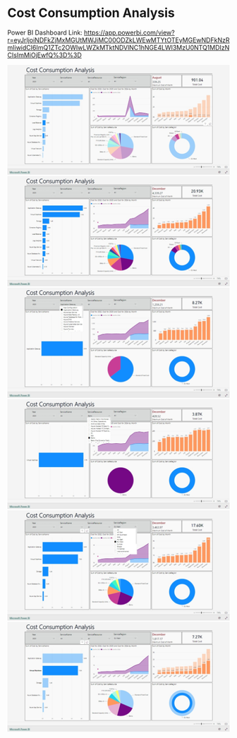 # Cost Consumption Analysis

Power BI Dashboard Link: https://app.powerbi.com/view?r=eyJrIjoiNDFkZjMxMGUtMWJiMC00ODZkLWEwMTYtOTEyMGEwNDFkNzRmIiwidCI6ImQ1ZTc2OWIwLWZkMTktNDVlNC1hNGE4LWI3MzU0NTQ1MDIzNCIsImMiOjEwfQ%3D%3D

<img src="imges\1.jpeg">
<img src="imges\2.jpeg">
<img src="imges\3.jpeg">
<img src="imges\4.jpeg">
<img src="imges\5.jpeg">
<img src="imges\6.jpeg">
